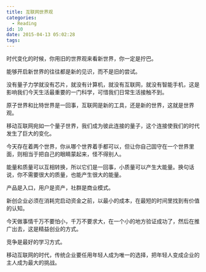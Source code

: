 ```yaml
---
title: 互联网世界观
categories:
  - Reading
id: 10
date: 2015-04-13 05:02:28
tags:
---
```


<span style="font-family: 宋体; mso-ascii-font-family: Calibri; mso-ascii-theme-font: minor-latin; mso-fareast-font-family: 宋体; mso-fareast-theme-font: minor-fareast; mso-hansi-font-family: Calibri; mso-hansi-theme-font: minor-latin;">时代变化的时候，你用旧的世界观来看新世界，你一定是拧巴。</span>

<span style="font-family: 宋体; mso-ascii-font-family: Calibri; mso-ascii-theme-font: minor-latin; mso-fareast-font-family: 宋体; mso-fareast-theme-font: minor-fareast; mso-hansi-font-family: Calibri; mso-hansi-theme-font: minor-latin;">能够开启新世界的往往都是新的见识，而不是旧的尝试。</span>

<span style="font-family: 宋体; mso-ascii-font-family: Calibri; mso-ascii-theme-font: minor-latin; mso-fareast-font-family: 宋体; mso-fareast-theme-font: minor-fareast; mso-hansi-font-family: Calibri; mso-hansi-theme-font: minor-latin;">没有量子力学就没有芯片，就没有计算机，就没有互联网，就没有智能手机，这是影响我们今天生活最重要的一门科学，可惜我们日常生活接触不到。</span>

<span style="font-family: 宋体; mso-ascii-font-family: Calibri; mso-ascii-theme-font: minor-latin; mso-fareast-font-family: 宋体; mso-fareast-theme-font: minor-fareast; mso-hansi-font-family: Calibri; mso-hansi-theme-font: minor-latin;">原子世界和比特世界是一回事，互联网是新的工具，还是新的世界，这就是世界观。</span>

<span style="font-family: 宋体; mso-ascii-font-family: Calibri; mso-ascii-theme-font: minor-latin; mso-fareast-font-family: 宋体; mso-fareast-theme-font: minor-fareast; mso-hansi-font-family: Calibri; mso-hansi-theme-font: minor-latin;">移动互联网宛如一个量子世界，我们成为彼此连接的量子，这个连接使我们的时代发生了巨大的变化。</span>

<span style="font-family: 宋体; mso-ascii-font-family: Calibri; mso-ascii-theme-font: minor-latin; mso-fareast-font-family: 宋体; mso-fareast-theme-font: minor-fareast; mso-hansi-font-family: Calibri; mso-hansi-theme-font: minor-latin;">今天存在着两个世界，你从哪个世界着手都可以，但让你自己固守在一个世界里面，则相当于把自己的眼睛蒙起来，怪不得别人。</span>

<span style="font-family: 宋体; mso-ascii-font-family: Calibri; mso-ascii-theme-font: minor-latin; mso-fareast-font-family: 宋体; mso-fareast-theme-font: minor-fareast; mso-hansi-font-family: Calibri; mso-hansi-theme-font: minor-latin;">能量和质量可以互相转换，所以它们是一回事，小质量可以产生大能量。换句话说，你不需要很大的质量，也能产生很大的能量。</span>

<span style="font-family: 宋体; mso-ascii-font-family: Calibri; mso-ascii-theme-font: minor-latin; mso-fareast-font-family: 宋体; mso-fareast-theme-font: minor-fareast; mso-hansi-font-family: Calibri; mso-hansi-theme-font: minor-latin;">产品是入口，用户是资产，社群是商业模式。</span>

<span style="font-family: 宋体; mso-ascii-font-family: Calibri; mso-ascii-theme-font: minor-latin; mso-fareast-font-family: 宋体; mso-fareast-theme-font: minor-fareast; mso-hansi-font-family: Calibri; mso-hansi-theme-font: minor-latin;">新创企业必须在消耗完启动资金之前，以最小的成本，在最短的时间里找到有价值的认知。</span>

<span style="font-family: 宋体; mso-ascii-font-family: Calibri; mso-ascii-theme-font: minor-latin; mso-fareast-font-family: 宋体; mso-fareast-theme-font: minor-fareast; mso-hansi-font-family: Calibri; mso-hansi-theme-font: minor-latin;">今天做事情千万不要怕小，千万不要求大，在一个小的地方验证成功了，然后在推广出去，这是精益创业的方式。</span>

<span style="font-family: 宋体; mso-ascii-font-family: Calibri; mso-ascii-theme-font: minor-latin; mso-fareast-font-family: 宋体; mso-fareast-theme-font: minor-fareast; mso-hansi-font-family: Calibri; mso-hansi-theme-font: minor-latin;">竞争是最好的学习方式。</span>

<span style="font-family: 宋体; mso-ascii-font-family: Calibri; mso-ascii-theme-font: minor-latin; mso-fareast-font-family: 宋体; mso-fareast-theme-font: minor-fareast; mso-hansi-font-family: Calibri; mso-hansi-theme-font: minor-latin;">移动互联网的时代，传统企业要任用年轻人成为唯一的选择，把年轻人变成企业的主人成为最大的挑战。</span>
